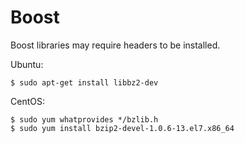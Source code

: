 Boost
=====

Boost libraries may require headers to be installed.

Ubuntu:
```
$ sudo apt-get install libbz2-dev
```

CentOS:
```
$ sudo yum whatprovides */bzlib.h
$ sudo yum install bzip2-devel-1.0.6-13.el7.x86_64
```
